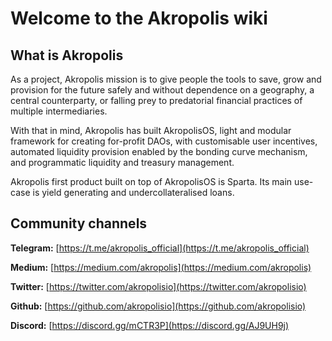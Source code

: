 # Welcome to the Akropolis wiki

## What is Akropolis

As a project, Akropolis mission is to give people the tools to save, grow and provision for the future safely and without dependence on a geography, a central counterparty, or falling prey to predatorial financial practices of multiple intermediaries.

With that in mind, Akropolis has built AkropolisOS, light and modular framework for creating for-profit DAOs, with customisable user incentives, automated liquidity provision enabled by the bonding curve mechanism, and programmatic liquidity and treasury management.

Akropolis first product built on top of AkropolisOS is Sparta. Its main use-case is yield generating and undercollateralised loans.

## Community channels

**Telegram:** [https://t.me/akropolis_official](https://t.me/akropolis_official)

**Medium:** [https://medium.com/akropolis](https://medium.com/akropolis)

**Twitter:** [https://twitter.com/akropolisio](https://twitter.com/akropolisio)

**Github:** [https://github.com/akropolisio](https://github.com/akropolisio)

**Discord:** [https://discord.gg/mCTR3P](https://discord.gg/AJ9UH9j)